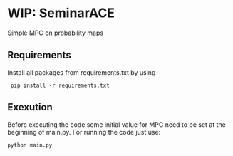 # WIP: SeminarACE
Simple MPC on probability maps
## Requirements
Install all packages from requirements.txt by using 
```
 pip install -r requirements.txt
```
## Exexution
Before executing the code some initial value for MPC need to be set at the beginning of main.py. For running the code just use:
```
python main.py
```